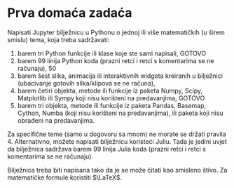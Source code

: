 # Prva domaća zadaća

Napisati Jupyter bilježnicu u Pythonu o jednoj ili više matematičkih (u širem smislu) tema, koja treba sadržavati:

1. barem tri Python funkcije ili klase koje ste sami napisali, GOTOVO
1. barem 99 linija Python koda (prazni retci i retci s komentarima se ne računaju), 50
1. barem šest slika, animacija ili interaktivnih widgeta kreiranih u bilježnici (ubacivanje gotovih slika/klipova se ne računa),
1. barem četiri objekta, metode ili funkcije iz paketa Numpy, Scipy, Matplotlib ili Sympy koji nisu korišteni na predavanjima, GOTOVO
1. barem tri objekta, metode ili funkcije iz paketa Pandas, Basemap, Cython, Numba (koji nisu korišteni na predavanjima), ili paketa koji nisu obrađeni na predavanjima.

Za specifične teme (samo u dogovoru sa mnom) ne morate se držati pravila 4.
Alternativno, možete napisati bilježnicu koristeći Juliu. Tada je jedini uvjet da bilježnica sadržava barem 99 linija Julia koda (prazni retci i retci s komentarima se ne računaju).

Bilježnica treba biti napisana tako da je se može čitati kao smisleno štivo. Za matematičke formule koristiti $\LaTeX$.